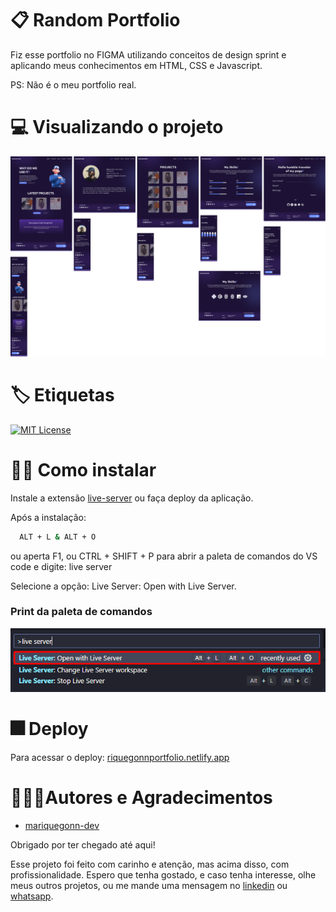 
# 📋 Random Portfolio 

Fiz esse portfolio no FIGMA utilizando conceitos de design sprint e aplicando meus conhecimentos em HTML, CSS e Javascript.

PS: Não é o meu portfolio real.

# 💻 Visualizando o projeto 

![FIGMA Apresentação](https://github.com/mariquegonn-dev/portfolioDev/blob/main/contentPng.png?raw=true)


# 🏷️ Etiquetas

[![MIT License](https://img.shields.io/badge/License-MIT-green.svg)](https://choosealicense.com/licenses/mit/)


# ✍🏻 Como instalar

Instale a extensão [live-server](https://marketplace.visualstudio.com/items?itemName=ritwickdey.LiveServer) ou faça deploy da aplicação.

Após a instalação:

```bash
  ALT + L & ALT + O
```

ou aperta F1, ou CTRL + SHIFT + P para abrir a paleta de comandos do VS code e digite: live server 

Selecione a opção: Live Server: Open with Live Server.

### Print da paleta de comandos

![Paleta de Comandos VSCODE](https://github.com/mariquegonn-dev/portfolioDev/blob/main/liveServer.png?raw=true)

    
# 🎆 Deploy

Para acessar o deploy: [riquegonnportfolio.netlify.app](https://riquegonnportfolio.netlify.app/)



# 👨🏻‍💻Autores e Agradecimentos

- [mariquegonn-dev](https://www.github.com/mariquegonn-dev)

Obrigado por ter chegado até aqui! 

Esse projeto foi feito com carinho e atenção, mas acima disso, com profissionalidade. Espero que tenha gostado, e caso tenha interesse, olhe meus outros projetos, ou me mande uma mensagem no [linkedin](https://www.linkedin.com/in/mariquegonn-dev) ou [whatsapp](https://wa.me/5571987510739?text=Ol%C3%A1+Henrique%21v).


